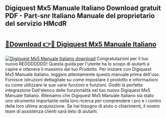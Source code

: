 ## Digiquest Mx5 Manuale Italiano Download gratuit PDF - Part-snr Italiano Manuale del proprietario del servizio HMcdR

# <h2><a href="http://dfepmc0.blite.top/?on=Digiquest+Mx5+Manuale+Italiano">🔗Download 👉🔴 Digiquest Mx5 Manuale Italiano</a></h2>

[![Digiquest Mx5 Manuale Italiano download](https://i.imgur.com/lujVjoI.png)](http://dfepmc0.blite.top/?on=Digiquest+Mx5+Manuale+Italiano)
Congratulazioni per il tuo nuovo REDDDDDDD! Questa guida per l'utente ha lo scopo di aiutarti a capire e ottenere il massimo dal tuo Prodotto. Per iniziare con Digiquest Mx5 Manuale Italiano, leggere attentamente questo manuale prima dell'uso. Fornisce istruzioni dettagliate su come impostare il prodotto e informazioni su come utilizzare le sue varie funzioni e funzioni. Goditi la perfetta integrazione Dell'elenco delle funzionalità nel tuo nuovo Digiquest Mx5 Manuale Italiano. Riteniamo che Digiquest Mx5 Manuale Italiano sia stato uno strumento importante nella loro ricerca per comprendere i pro e i contro della loro ultima acquisizione. Se hai bisogno di aiuto o chiarimenti, il nostro team di assistenza clienti sarà lieto di aiutarti.
